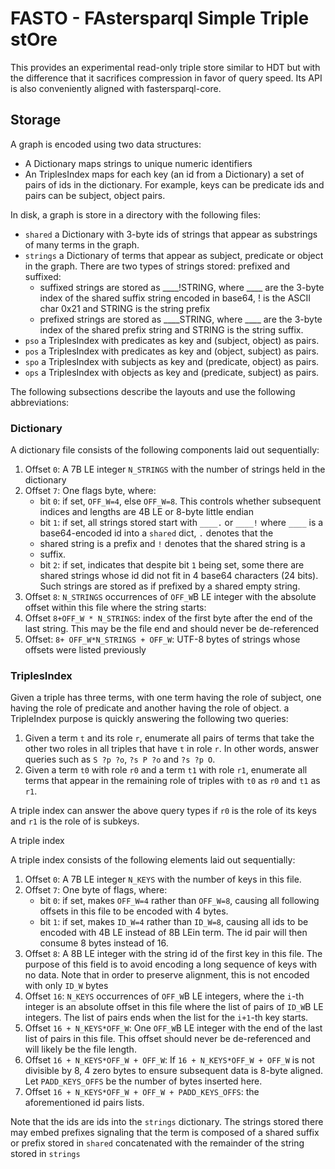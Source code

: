 FASTO - FAstersparql Simple Triple stOre
========================================

This provides an experimental read-only triple store similar to HDT but with 
the difference that it sacrifices compression in favor of query speed. Its API 
is also conveniently aligned with fastersparql-core.

Storage
-------

A graph is encoded using two data structures:

- A Dictionary maps strings to unique numeric identifiers
- An TriplesIndex maps for each key (an id from a Dictionary) a set of 
  pairs of ids in the dictionary. For example, keys can be predicate ids and 
  pairs can be subject, object pairs.

In disk, a graph is store in a directory with the following files:

- `shared` a Dictionary with 3-byte ids of strings that appear as 
  substrings of many terms in the graph.
- `strings` a Dictionary of terms that appear as subject, predicate or 
  object in the graph. There are two types of strings stored: prefixed 
  and suffixed:
  - suffixed strings are stored as ____!STRING, where ____ are the 3-byte index 
    of the shared suffix string encoded in base64, ! is the ASCII char 0x21 and 
    STRING is the string prefix
  - prefixed strings are stored as ____STRING, where ____ are the 3-byte index 
    of the shared prefix string and STRING is the string suffix.
- `pso` a TriplesIndex with predicates as key and (subject,    object) as pairs.
- `pos` a TriplesIndex with predicates as key and (object,    subject) as pairs.
- `spo` a TriplesIndex with subjects   as key and (predicate,  object) as pairs.
- `ops` a TriplesIndex with objects    as key and (predicate, subject) as pairs.

The following subsections describe the layouts and use the following 
abbreviations:

### Dictionary

A dictionary file consists of the following components laid out sequentially:

1. Offset `0`: A 7B LE integer `N_STRINGS` with the number of strings held
   in the dictionary
2. Offset `7`: One flags byte, where:
   - bit `0`: if set, `OFF_W=4`, else `OFF_W=8`. This controls whether 
     subsequent indices and lengths are 4B LE or 8-byte 
     little endian
   - bit `1`: if set, all strings stored start with `____.` or `____!` where 
     `____` is a base64-encoded id into a `shared` dict, `.` denotes that the 
   - shared string is a prefix and `!` denotes that the shared string is a 
   - suffix.
   - bit `2`: if set, indicates that despite bit `1` being set, some 
     there are shared strings whose id did not fit in 4 base64 characters
     (24 bits). Such strings are stored as if prefixed by a shared empty 
     string.
3. Offset `8`: `N_STRINGS` occurrences of `OFF_W`B LE integer with the 
   absolute offset within this file where the string starts:
4. Offset `8+OFF_W * N_STRINGS`: index of the first byte after the end of the 
   last string. This may be the file end and should never be de-referenced
5. Offset: `8+ OFF_W*N_STRINGS + OFF_W`: UTF-8 bytes of strings whose offsets 
   were listed previously

### TriplesIndex

Given a triple has three terms, with one term having the role of subject, 
one having the role of predicate and another having the role of object. a 
TripleIndex purpose is quickly answering the following two queries:
1. Given a term `t` and its role `r`, enumerate all pairs of terms that take the 
   other two roles in all triples that have `t` in role `r`. In other words, 
   answer queries such as `S ?p ?o`, `?s P ?o` and `?s ?p O`.
2. Given a term `t0` with role `r0` and a term `t1` with role `r1`, enumerate 
   all terms that appear in the remaining role of triples with `t0` as `r0`
   and `t1` as `r1`.

A triple index can answer the above query types if `r0` is the role of its keys
and `r1` is the role of is subkeys.

A triple index 

A triple index consists of the following elements laid out sequentially:

1. Offset `0`: A 7B LE integer `N_KEYS` with the number of keys in this file.
2. Offset `7`: One byte of flags, where:
   - bit `0`: if set, makes `OFF_W=4` rather than `OFF_W=8`, causing all 
     following offsets in this file to be encoded with 4 bytes.
   - bit `1`: if set, makes `ID_W=4` rather than `ID_W=8`, causing all ids 
     to be encoded with 4B LE instead of 8B LEin term. The id pair will then 
     consume 8 bytes instead of 16.
3. Offset `8`: A 8B LE integer with the string id of the first key in 
   this file. The purpose of this field is to avoid encoding a long sequence 
   of keys with no data. Note that in order to preserve alignment, this is 
   not encoded with only `ID_W` bytes
4. Offset `16`: `N_KEYS` occurrences of `OFF_W`B LE integers, where the
   `i`-th integer is an absolute offset in this file where the list of pairs 
   of `ID_W`B LE integers. The list of pairs ends when the list for the 
   `i+1`-th key starts.
5. Offset `16 + N_KEYS*OFF_W`: One `OFF_W`B LE integer with the end of 
   the last list of pairs in this file. This offset should never be 
   de-referenced and will likely be the file length.
6. Offset `16 + N_KEYS*OFF_W + OFF_W`: If `16 + N_KEYS*OFF_W + OFF_W` is not 
   divisible by 8, 4 zero bytes to ensure subsequent data is 8-byte aligned.
   Let `PADD_KEYS_OFFS` be the number of bytes inserted here.
7. Offset `16 + N_KEYS*OFF_W + OFF_W + PADD_KEYS_OFFS`: the aforementioned 
   id pairs lists.

Note that the ids are ids into the `strings` dictionary. The strings stored 
there may embed prefixes signaling that the term is composed of a shared 
suffix or prefix stored in `shared` concatenated with the remainder of the 
string stored in `strings`
